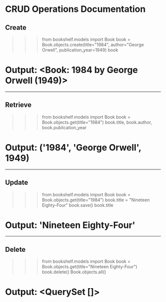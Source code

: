 # CRUD Operations Documentation

## Create
>>> from bookshelf.models import Book
>>> book = Book.objects.create(title="1984", author="George Orwell", publication_year=1949)
>>> book
# Output: <Book: 1984 by George Orwell (1949)>

---

## Retrieve
>>> from bookshelf.models import Book
>>> book = Book.objects.get(title="1984")
>>> book.title, book.author, book.publication_year
# Output: ('1984', 'George Orwell', 1949)

---

## Update
>>> from bookshelf.models import Book
>>> book = Book.objects.get(title="1984")
>>> book.title = "Nineteen Eighty-Four"
>>> book.save()
>>> book.title
# Output: 'Nineteen Eighty-Four'

---

## Delete
>>> from bookshelf.models import Book
>>> book = Book.objects.get(title="Nineteen Eighty-Four")
>>> book.delete()
>>> Book.objects.all()
# Output: <QuerySet []>
